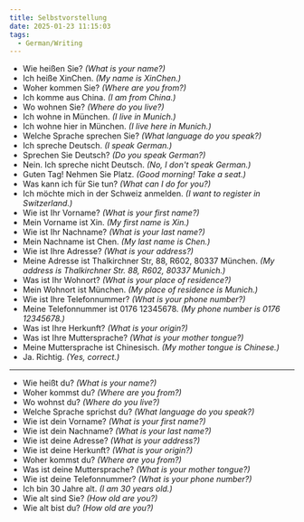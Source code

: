 ```yaml
---
title: Selbstvorstellung
date: 2025-01-23 11:15:03
tags: 
  - German/Writing
---
```

- Wie heißen Sie? _(What is your name?)_
- Ich heiße XinChen. _(My name is XinChen.)_
- Woher kommen Sie? _(Where are you from?)_
- Ich komme aus China. _(I am from China.)_
- Wo wohnen Sie? _(Where do you live?)_
- Ich wohne in München. _(I live in Munich.)_
- Ich wohne hier in München. _(I live here in Munich.)_
- Welche Sprache sprechen Sie? _(What language do you speak?)_
- Ich spreche Deutsch. _(I speak German.)_
- Sprechen Sie Deutsch? _(Do you speak German?)_
- Nein. Ich spreche nicht Deutsch. _(No, I don't speak German.)_
- Guten Tag! Nehmen Sie Platz. _(Good morning! Take a seat.)_
- Was kann ich für Sie tun? _(What can I do for you?)_
- Ich möchte mich in der Schweiz anmelden. _(I want to register in Switzerland.)_
- Wie ist Ihr Vorname? _(What is your first name?)_
- Mein Vorname ist Xin. _(My first name is Xin.)_
- Wie ist Ihr Nachname? _(What is your last name?)_
- Mein Nachname ist Chen. _(My last name is Chen.)_
- Wie ist Ihre Adresse? _(What is your address?)_
- Meine Adresse ist Thalkirchner Str, 88, R602, 80337 München. _(My address is Thalkirchner Str. 88, R602, 80337 Munich.)_
- Was ist Ihr Wohnort? _(What is your place of residence?)_
- Mein Wohnort ist München. _(My place of residence is Munich.)_
- Wie ist Ihre Telefonnummer? _(What is your phone number?)_
- Meine Telefonnummer ist 0176 12345678. _(My phone number is 0176 12345678.)_
- Was ist Ihre Herkunft? _(What is your origin?)_
- Was ist Ihre Muttersprache? _(What is your mother tongue?)_
- Meine Muttersprache ist Chinesisch. _(My mother tongue is Chinese.)_
- Ja. Richtig. _(Yes, correct.)_
---
- Wie heißt du? _(What is your name?)_
- Woher kommst du? _(Where are you from?)_
- Wo wohnst du? _(Where do you live?)_
- Welche Sprache sprichst du? _(What language do you speak?)_
- Wie ist dein Vorname? _(What is your first name?)_
- Wie ist dein Nachname? _(What is your last name?)_
- Wie ist deine Adresse? _(What is your address?)_
- Wie ist deine Herkunft? _(What is your origin?)_
- Woher kommst du? _(Where are you from?)_
- Was ist deine Muttersprache? _(What is your mother tongue?)_
- Wie ist deine Telefonnummer? _(What is your phone number?)_
- Ich bin 30 Jahre alt. _(I am 30 years old.)_
- Wie alt sind Sie? _(How old are you?)_
- Wie alt bist du? _(How old are you?)_

